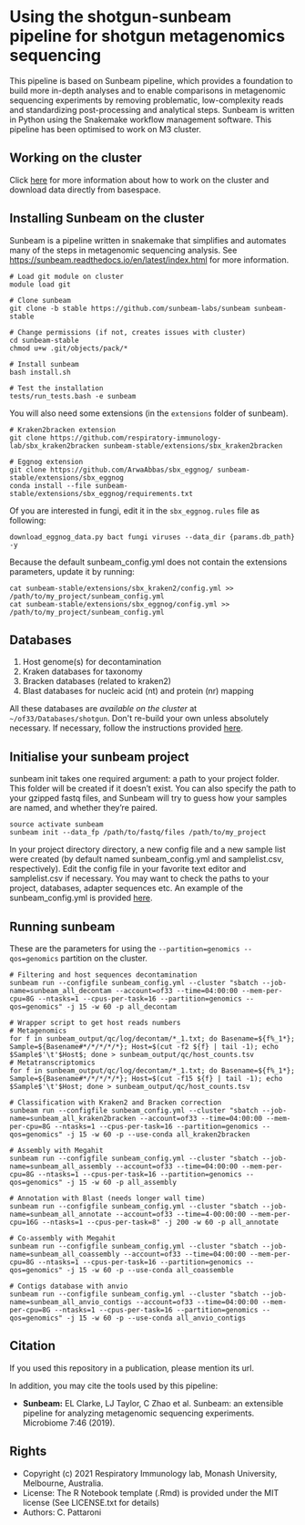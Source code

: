 Using the shotgun-sunbeam pipeline for shotgun metagenomics sequencing
======================================================================

This pipeline is based on Sunbeam pipeline, which provides a foundation to build more in-depth analyses and to enable comparisons in metagenomic sequencing experiments by removing problematic, low-complexity reads and standardizing post-processing and analytical steps. Sunbeam is written in Python using the Snakemake workflow management software. This pipeline has been optimised to work on M3 cluster.

## Working on the cluster

Click [here](https://github.com/respiratory-immunology-lab/microbiome-shotgun/tree/master/cluster) for more information about how to work on the cluster and download data directly from basespace.

## Installing Sunbeam on the cluster

Sunbeam is a pipeline written in snakemake that simplifies and automates many of the steps in metagenomic sequencing analysis. See https://sunbeam.readthedocs.io/en/latest/index.html for more information.

```
# Load git module on cluster
module load git

# Clone sunbeam
git clone -b stable https://github.com/sunbeam-labs/sunbeam sunbeam-stable

# Change permissions (if not, creates issues with cluster)
cd sunbeam-stable
chmod u+w .git/objects/pack/*

# Install sunbeam
bash install.sh

# Test the installation
tests/run_tests.bash -e sunbeam
```

You will also need some extensions (in the `extensions` folder of sunbeam).

```
# Kraken2bracken extension
git clone https://github.com/respiratory-immunology-lab/sbx_kraken2bracken sunbeam-stable/extensions/sbx_kraken2bracken

# Eggnog extension
git clone https://github.com/ArwaAbbas/sbx_eggnog/ sunbeam-stable/extensions/sbx_eggnog
conda install --file sunbeam-stable/extensions/sbx_eggnog/requirements.txt
```

Of you are interested in fungi, edit it in the `sbx_eggnog.rules` file as following:

```
download_eggnog_data.py bact fungi viruses --data_dir {params.db_path} -y 
```

Because the default sunbeam_config.yml does not contain the extensions parameters, update it by running:

```
cat sunbeam-stable/extensions/sbx_kraken2/config.yml >> /path/to/my_project/sunbeam_config.yml
cat sunbeam-stable/extensions/sbx_eggnog/config.yml >> /path/to/my_project/sunbeam_config.yml
```

## Databases

1) Host genome(s) for decontamination
2) Kraken databases for taxonomy
3) Bracken databases (related to kraken2)
4) Blast databases for nucleic acid (nt) and protein (nr) mapping

All these databases are *available on the cluster* at `~/of33/Databases/shotgun`. Don't re-build your own unless absolutely necessary. If necessary, follow the instructions provided [here](https://github.com/respiratory-immunology-lab/microbiome-shotgun/tree/master/databases).

## Initialise your sunbeam project

sunbeam init takes one required argument: a path to your project folder. This folder will be created if it doesn’t exist. You can also specify the path to your gzipped fastq files, and Sunbeam will try to guess how your samples are named, and whether they’re paired.

```
source activate sunbeam
sunbeam init --data_fp /path/to/fastq/files /path/to/my_project
```

In your project directory directory, a new config file and a new sample list were created (by default named sunbeam_config.yml and samplelist.csv, respectively). Edit the config file in your favorite text editor and samplelist.csv if necessary. You may want to check the paths to your project, databases, adapter sequences etc. An example of the sunbeam_config.yml is provided [here](https://github.com/respiratory-immunology-lab/microbiome-shotgun/blob/master/sunbeam_config.yml).

## Running sunbeam

These are the parameters for using the `--partition=genomics --qos=genomics` partition on the cluster.

```
# Filtering and host sequences decontamination
sunbeam run --configfile sunbeam_config.yml --cluster "sbatch --job-name=sunbeam_all_decontam --account=of33 --time=04:00:00 --mem-per-cpu=8G --ntasks=1 --cpus-per-task=16 --partition=genomics --qos=genomics" -j 15 -w 60 -p all_decontam

# Wrapper script to get host reads numbers
# Metagenomics
for f in sunbeam_output/qc/log/decontam/*_1.txt; do Basename=${f%_1*}; Sample=${Basename#*/*/*/*/*}; Host=$(cut -f2 ${f} | tail -1); echo $Sample$'\t'$Host$; done > sunbeam_output/qc/host_counts.tsv
# Metatranscriptomics
for f in sunbeam_output/qc/log/decontam/*_1.txt; do Basename=${f%_1*}; Sample=${Basename#*/*/*/*/*}; Host=$(cut -f15 ${f} | tail -1); echo $Sample$'\t'$Host; done > sunbeam_output/qc/host_counts.tsv

# Classification with Kraken2 and Bracken correction
sunbeam run --configfile sunbeam_config.yml --cluster "sbatch --job-name=sunbeam_all_kraken2bracken --account=of33 --time=04:00:00 --mem-per-cpu=8G --ntasks=1 --cpus-per-task=16 --partition=genomics --qos=genomics" -j 15 -w 60 -p --use-conda all_kraken2bracken

# Assembly with Megahit
sunbeam run --configfile sunbeam_config.yml --cluster "sbatch --job-name=sunbeam_all_assembly --account=of33 --time=04:00:00 --mem-per-cpu=8G --ntasks=1 --cpus-per-task=16 --partition=genomics --qos=genomics" -j 15 -w 60 -p all_assembly

# Annotation with Blast (needs longer wall time)
sunbeam run --configfile sunbeam_config.yml --cluster "sbatch --job-name=sunbeam_all_annotate --account=of33 --time=4-00:00:00 --mem-per-cpu=16G --ntasks=1 --cpus-per-task=8" -j 200 -w 60 -p all_annotate

# Co-assembly with Megahit
sunbeam run --configfile sunbeam_config.yml --cluster "sbatch --job-name=sunbeam_all_coassembly --account=of33 --time=04:00:00 --mem-per-cpu=8G --ntasks=1 --cpus-per-task=16 --partition=genomics --qos=genomics" -j 15 -w 60 -p --use-conda all_coassemble

# Contigs database with anvio
sunbeam run --configfile sunbeam_config.yml --cluster "sbatch --job-name=sunbeam_all_anvio_contigs --account=of33 --time=04:00:00 --mem-per-cpu=8G --ntasks=1 --cpus-per-task=16 --partition=genomics --qos=genomics" -j 15 -w 60 -p --use-conda all_anvio_contigs
```

## Citation

If you used this repository in a publication, please mention its url.

In addition, you may cite the tools used by this pipeline:

* **Sunbeam:** EL Clarke, LJ Taylor, C Zhao et al. Sunbeam: an extensible pipeline for analyzing metagenomic sequencing experiments. Microbiome 7:46 (2019).

## Rights

* Copyright (c) 2021 Respiratory Immunology lab, Monash University, Melbourne, Australia.
* License: The R Notebook template (.Rmd) is provided under the MIT license (See LICENSE.txt for details)
* Authors: C. Pattaroni
